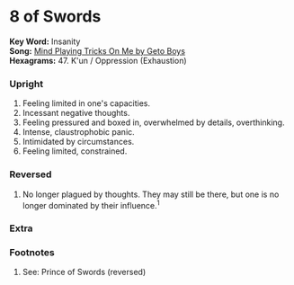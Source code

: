 # 8 of Swords

**Key Word:** Insanity  
**Song:** [Mind Playing Tricks On Me by Geto Boys](https://www.youtube.com/watch?v=IJtHdkyo0hc)  
**Hexagrams:** 47. K'un / Oppression (Exhaustion)




### Upright

1) Feeling limited in one's capacities.
2) Incessant negative thoughts.
3) Feeling pressured and boxed in, overwhelmed by details, overthinking.
4) Intense, claustrophobic panic.
5) Intimidated by circumstances.
6) Feeling limited, constrained.



### Reversed

1) No longer plagued by thoughts. They may still be there, but one is no longer dominated by their influence.<sup>1</sup>



### Extra





### Footnotes

1. See: Prince of Swords (reversed)


